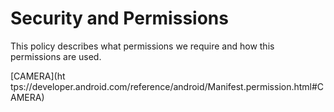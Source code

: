# Security and Permissions

This policy describes what permissions we require and how this permissions are used.

[CAMERA](ht   tps://developer.android.com/reference/android/Manifest.permission.html#CAMERA)
